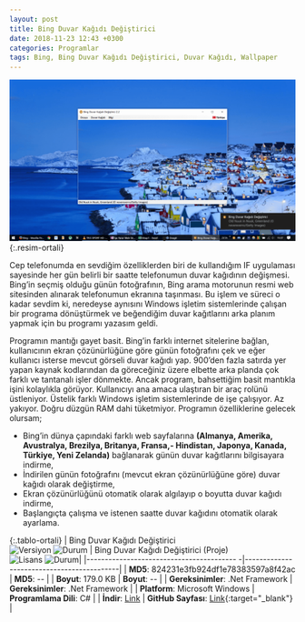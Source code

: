 ```yaml
---
layout: post
title: Bing Duvar Kağıdı Değiştirici
date: 2018-11-23 12:43 +0300
categories: Programlar
tags: Bing, Bing Duvar Kağıdı Değiştirici, Duvar Kağıdı, Wallpaper
---
```

![bing-duvar-kagidi-degistirici](/images/programlar/bing-duvar-kagidi-degistirici.png){:.resim-ortali}

Cep telefonumda en sevdiğim özelliklerden biri de kullandığım IF uygulaması sayesinde her gün belirli bir saatte telefonumun duvar kağıdının değişmesi. Bing’in seçmiş olduğu günün fotoğrafının, Bing arama motorunun resmi web sitesinden alınarak telefonumun ekranına taşınması. Bu işlem ve süreci o kadar sevdim ki, neredeyse aynısını Windows işletim sistemlerinde çalışan bir programa dönüştürmek ve beğendiğim duvar kağıtlarını arka planım yapmak için bu programı yazasım geldi.

Programın mantığı gayet basit. Bing’in farklı internet sitelerine bağlan, kullanıcının ekran çözünürlüğüne göre günün fotoğrafını çek ve eğer kullanıcı isterse mevcut görseli duvar kağıdı yap. 900’den fazla satırda yer yapan kaynak kodlarından da göreceğiniz üzere elbette arka planda çok farklı ve tantanalı işler dönmekte. Ancak program, bahsettiğim basit mantıkla işini kolaylıkla görüyor. Kullanıcıyı ana amaca ulaştıran bir araç rolünü üstleniyor. Üstelik farklı Windows işletim sistemlerinde de işe çalışıyor. Az yakıyor. Doğru düzgün RAM dahi tüketmiyor. Programın özelliklerine gelecek olursam;

- Bing’in dünya çapındaki farklı web sayfalarına **(Almanya, Amerika, Avustralya, Brezilya, Britanya, Fransa,- Hindistan, Japonya, Kanada, Türkiye, Yeni Zelanda)** bağlanarak günün duvar kağıtlarını bilgisayara indirme,
- İndirilen günün fotoğrafını (mevcut ekran çözünürlüğüne göre) duvar kağıdı olarak değiştirme,
- Ekran çözünürlüğünü otomatik olarak algılayıp o boyutta duvar kağıdı indirme,
- Başlangıçta çalışma ve istenen saatte duvar kağıdını otomatik olarak ayarlama.

{:.tablo-ortali}
| Bing Duvar Kağıdı Değiştirici <br>![Versiyon](https://img.shields.io/badge/Versiyon-2.2-blueviolet.svg?style=flat) ![Durum](https://img.shields.io/badge/Durum-Çalışıyor-success.svg?style=flat) | Bing Duvar Kağıdı Değiştirici (Proje)<br>![Lisans](https://img.shields.io/badge/Lisans-MIT-blue.svg?style=flat) ![Durum](https://img.shields.io/badge/Proje-Devam_Ediyor-yellow.svg?style=flat)|
|----------------------------------------- -|-------------------------------------------|
| **MD5**: 824231e3fb924df1e78383597a8f42ac | **MD5**: -- | 
| **Boyut**: 179.0 KB                       | **Boyut**:  --                         |
| **Gereksinimler**: .Net Framework      | **Gereksinimler**: .Net Framework      |
| **Platform**: Microsoft Windows           | **Programlama Dili**: C#                  |
| **İndir**: [Link](http://www.umutd.com/programlar/bing-duvar-kagidi-degistirici.zip)         | **GitHub Sayfası**: [Link](https://github.com/Umut-D/Bing-Duvar-Kagidi-Degistirici){:target="_blank"}                      |